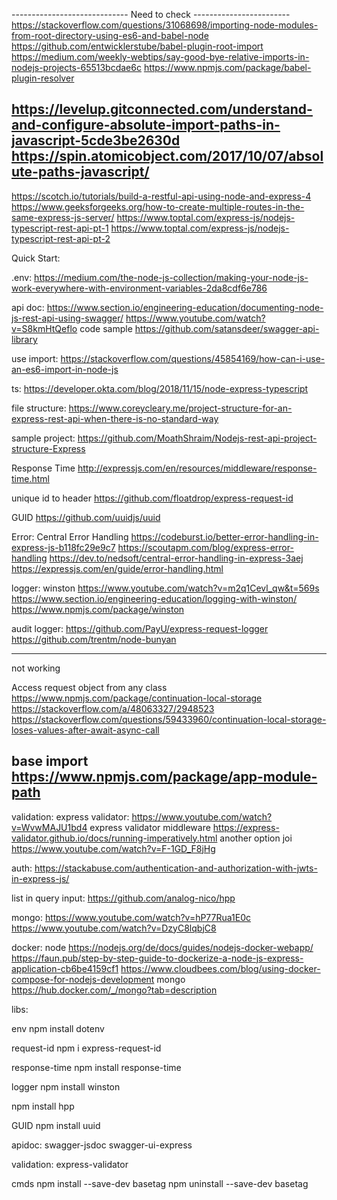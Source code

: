 ----------------------------- Need to check ------------------------
https://stackoverflow.com/questions/31068698/importing-node-modules-from-root-directory-using-es6-and-babel-node
https://github.com/entwicklerstube/babel-plugin-root-import
https://medium.com/weekly-webtips/say-good-bye-relative-imports-in-nodejs-projects-65513bcdae6c
https://www.npmjs.com/package/babel-plugin-resolver


https://levelup.gitconnected.com/understand-and-configure-absolute-import-paths-in-javascript-5cde3be2630d
https://spin.atomicobject.com/2017/10/07/absolute-paths-javascript/
--------------------------------------------------------------------



https://scotch.io/tutorials/build-a-restful-api-using-node-and-express-4
https://www.geeksforgeeks.org/how-to-create-multiple-routes-in-the-same-express-js-server/
https://www.toptal.com/express-js/nodejs-typescript-rest-api-pt-1
https://www.toptal.com/express-js/nodejs-typescript-rest-api-pt-2


Quick Start:

.env:
https://medium.com/the-node-js-collection/making-your-node-js-work-everywhere-with-environment-variables-2da8cdf6e786


api doc:
https://www.section.io/engineering-education/documenting-node-js-rest-api-using-swagger/
https://www.youtube.com/watch?v=S8kmHtQeflo code sample https://github.com/satansdeer/swagger-api-library

use import:
https://stackoverflow.com/questions/45854169/how-can-i-use-an-es6-import-in-node-js

ts:
https://developer.okta.com/blog/2018/11/15/node-express-typescript

file structure:
https://www.coreycleary.me/project-structure-for-an-express-rest-api-when-there-is-no-standard-way

sample project:
https://github.com/MoathShraim/Nodejs-rest-api-project-structure-Express


Response Time
http://expressjs.com/en/resources/middleware/response-time.html

unique id to header
https://github.com/floatdrop/express-request-id

GUID
https://github.com/uuidjs/uuid

Error:
Central Error Handling
https://codeburst.io/better-error-handling-in-express-js-b118fc29e9c7
https://scoutapm.com/blog/express-error-handling
https://dev.to/nedsoft/central-error-handling-in-express-3aej
https://expressjs.com/en/guide/error-handling.html

logger:
winston
https://www.youtube.com/watch?v=m2q1Cevl_qw&t=569s
https://www.section.io/engineering-education/logging-with-winston/
https://www.npmjs.com/package/winston

audit logger:
https://github.com/PayU/express-request-logger
https://github.com/trentm/node-bunyan

----------
not working

Access request object from any class
https://www.npmjs.com/package/continuation-local-storage
https://stackoverflow.com/a/48063327/2948523
https://stackoverflow.com/questions/59433960/continuation-local-storage-loses-values-after-await-async-call

base import
https://www.npmjs.com/package/app-module-path
----------

validation:
express validator: 
https://www.youtube.com/watch?v=WvwMAJU1bd4
express validator middleware
https://express-validator.github.io/docs/running-imperatively.html
another option joi
https://www.youtube.com/watch?v=F-1GD_F8jHg

auth:
https://stackabuse.com/authentication-and-authorization-with-jwts-in-express-js/


list in query input:
https://github.com/analog-nico/hpp

mongo:
https://www.youtube.com/watch?v=hP77Rua1E0c
https://www.youtube.com/watch?v=DzyC8lqbjC8

docker:
node
https://nodejs.org/de/docs/guides/nodejs-docker-webapp/
https://faun.pub/step-by-step-guide-to-dockerize-a-node-js-express-application-cb6be4159cf1
https://www.cloudbees.com/blog/using-docker-compose-for-nodejs-development
mongo
https://hub.docker.com/_/mongo?tab=description


libs:

env
npm install dotenv

request-id
npm i express-request-id

response-time
npm install response-time

logger
npm install winston

npm install hpp

GUID
npm install uuid

apidoc:
swagger-jsdoc
swagger-ui-express

validation:
express-validator

cmds
npm install --save-dev basetag
npm uninstall --save-dev basetag
